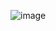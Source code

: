 ![image](https://github.com/Rahul-chaurasiya/Leetcode-Practice-Problem/assets/77222540/543a1589-786a-4c1d-8a19-1ab3599a576c)
